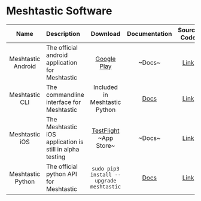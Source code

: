 # Meshtastic Software

| Name | Description | Download | Documentation | Source Code |
| :--: | :---------- | :------: | :-----------: | :---------: |
| Meshtastic Android | The official android application for Meshtastic | [Google Play](https://play.google.com/store/apps/details?id=com.geeksville.mesh) | ~Docs~ | [Link](https://github.com/meshtastic/Meshtastic-Android) |
| Meshtastic CLI | The commandline interface for Meshtastic | Included in Meshtastic Python | [Docs](./meshtastic-cli.md) | [Link](https://github.com/meshtastic/Meshtastic-python/tree/master/meshtastic) |
| Meshtastic iOS | The Meshtastic iOS application is still in alpha testing | [TestFlight](https://testflight.apple.com/join/ALgvBgms)</br>~App Store~ | ~Docs~ | [Link](https://github.com/thepoweroftwo/meshtastic-ios) |
| Meshtastic Python | The official python API for Meshtastic | `sudo pip3 install --upgrade meshtastic` | [Docs](https://meshtastic.github.io/Meshtastic-python/meshtastic/index.html) | [Link](https://github.com/meshtastic/Meshtastic-python) |
